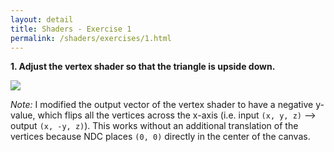 ```yaml
---
layout: detail
title: Shaders - Exercise 1
permalink: /shaders/exercises/1.html
---
```


**1. Adjust the vertex shader so that the triangle is upside down.** 

<img src="/{{ site.baseurl }}/assets/shaders/exercises/1/1.png">

*Note:* I modified the output vector of the vertex shader to have a negative y-value, which flips all the vertices across the x-axis (i.e. input ```(x, y, z)``` --> output ```(x, -y, z)```). This works without an additional translation of the vertices because NDC places ```(0, 0)``` directly in the center of the canvas.